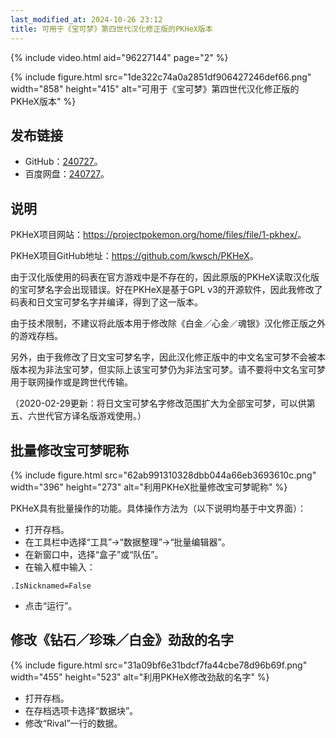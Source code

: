 ```yaml
---
last_modified_at: 2024-10-26 23:12
title: 可用于《宝可梦》第四世代汉化修正版的PKHeX版本
---
```

{% include video.html aid="96227144" page="2" %}

{% include figure.html src="1de322c74a0a2851df906427246def66.png" width="858" height="415" alt="可用于《宝可梦》第四世代汉化修正版的PKHeX版本" %}

## 发布链接
- GitHub：[240727](https://github.com/Xzonn/PKHeX/releases/latest)。
- 百度网盘：[240727](https://pan.baidu.com/s/1tLhRCJjMfZJuxZSvD4I1GQ?pwd=pkmn)。

## 说明
PKHeX项目网站：<https://projectpokemon.org/home/files/file/1-pkhex/>。

PKHeX项目GitHub地址：<https://github.com/kwsch/PKHeX>。

由于汉化版使用的码表在官方游戏中是不存在的，因此原版的PKHeX读取汉化版的宝可梦名字会出现错误。好在PKHeX是基于GPL v3的开源软件，因此我修改了码表和日文宝可梦名字并编译，得到了这一版本。

由于技术限制，不建议将此版本用于修改除《白金／心金／魂银》汉化修正版之外的游戏存档。

另外，由于我修改了日文宝可梦名字，因此汉化修正版中的中文名宝可梦不会被本版本视为非法宝可梦，但实际上该宝可梦仍为非法宝可梦。请不要将中文名宝可梦用于联网操作或是跨世代传输。

（2020-02-29更新：将日文宝可梦名字修改范围扩大为全部宝可梦，可以供第五、六世代官方译名版游戏使用。）

## 批量修改宝可梦昵称
{% include figure.html src="62ab991310328dbb044a66eb3693610c.png" width="396" height="273" alt="利用PKHeX批量修改宝可梦昵称" %}

PKHeX具有批量操作的功能。具体操作方法为（以下说明均基于中文界面）：

- 打开存档。
- 在工具栏中选择“工具”→“数据整理”→“批量编辑器”。
- 在新窗口中，选择“盒子”或“队伍”。
- 在输入框中输入：

```
.IsNicknamed=False
```

- 点击“运行”。

## 修改《钻石／珍珠／白金》劲敌的名字
{% include figure.html src="31a09bf6e31bdcf7fa44cbe78d96b69f.png" width="455" height="523" alt="利用PKHeX修改劲敌的名字" %}

- 打开存档。
- 在存档选项卡选择“数据块”。
- 修改“Rival”一行的数据。
